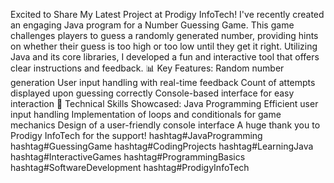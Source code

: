 Excited to Share My Latest Project at Prodigy InfoTech! 
I've recently created an engaging Java program for a Number Guessing Game. This game challenges players to guess a randomly generated number, providing hints on whether their guess is too high or too low until they get it right. Utilizing Java and its core libraries, I developed a fun and interactive tool that offers clear instructions and feedback.
📊 Key Features:
Random number generation
User input handling with real-time feedback
Count of attempts displayed upon guessing correctly
Console-based interface for easy interaction
🔧 Technical Skills Showcased:
Java Programming
Efficient user input handling
Implementation of loops and conditionals for game mechanics
Design of a user-friendly console interface
A huge thank you to Prodigy InfoTech for the support!
hashtag#JavaProgramming hashtag#GuessingGame hashtag#CodingProjects hashtag#LearningJava hashtag#InteractiveGames hashtag#ProgrammingBasics hashtag#SoftwareDevelopment hashtag#ProdigyInfoTech
